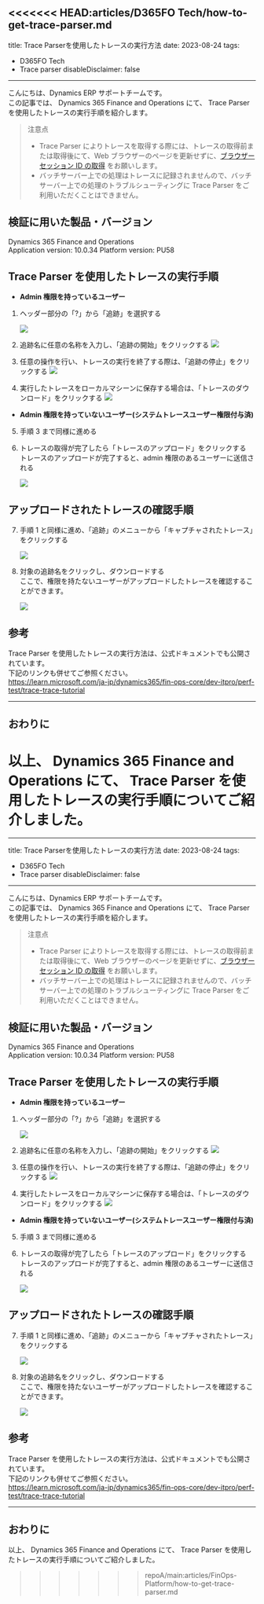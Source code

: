 <<<<<<< HEAD:articles/D365FO Tech/how-to-get-trace-parser.md
---
title: Trace Parserを使用したトレースの実行方法
date: 2023-08-24
tags:
  - D365FO Tech
  - Trace parser
disableDisclaimer: false
---

こんにちは、Dynamics ERP サポートチームです。  
この記事では、 Dynamics 365 Finance and Operations にて、 Trace Parser を使用したトレースの実行手順を紹介します。


<!-- more -->
> 注意点
> - Trace Parser によりトレースを取得する際には、トレースの取得前または取得後にて、Web ブラウザーのページを更新せずに、[ブラウザーセッション ID の取得](https://jpdynamicserp.github.io/blog/D365FO%20Tech/browser-session-id/) をお願いします。
> - バッチサーバー上での処理はトレースに記録されませんので、バッチサーバー上での処理のトラブルシューティングに Trace Parser をご利用いただくことはできません。

## 検証に用いた製品・バージョン
Dynamics 365 Finance and Operations      
Application version: 10.0.34
Platform version: PU58


## Trace Parser を使用したトレースの実行手順

* **Admin 権限を持っているユーザー**

1. ヘッダー部分の「?」から「追跡」を選択する

    ![](./how-to-get-trace-parser/step.png)


2. 追跡名に任意の名称を入力し、「追跡の開始」をクリックする
     ![](./how-to-get-trace-parser/step2.png)


3. 任意の操作を行い、トレースの実行を終了する際は、「追跡の停止」をクリックする
     ![](./how-to-get-trace-parser/step3.png)


4.  実行したトレースをローカルマシーンに保存する場合は、「トレースのダウンロード」をクリックする
     ![](./how-to-get-trace-parser/step4.png)

 * **Admin 権限を持っていないユーザー(システムトレースユーザー権限付与済)**

5. 手順 3 まで同様に進める


6. トレースの取得が完了したら「トレースのアップロード」をクリックする  
トレースのアップロードが完了すると、admin 権限のあるユーザーに送信される

     ![](./how-to-get-trace-parser/step6.png)


## アップロードされたトレースの確認手順

7. 手順 1 と同様に進め、「追跡」のメニューから「キャプチャされたトレース」をクリックする

     ![](./how-to-get-trace-parser/step7.png)
    
8. 対象の追跡名をクリックし、ダウンロードする  
ここで、権限を持たないユーザーがアップロードしたトレースを確認することができます。

     ![](./how-to-get-trace-parser/step8.png)



## 参考
Trace Parser を使用したトレースの実行方法は、公式ドキュメントでも公開されています。  
下記のリンクも併せてご参照ください。  
https://learn.microsoft.com/ja-jp/dynamics365/fin-ops-core/dev-itpro/perf-test/trace-trace-tutorial


---
## おわりに  
以上、 Dynamics 365 Finance and Operations にて、 Trace Parser を使用したトレースの実行手順についてご紹介しました。
=======
---
title: Trace Parserを使用したトレースの実行方法
date: 2023-08-24
tags:
  - D365FO Tech
  - Trace parser
disableDisclaimer: false
---

こんにちは、Dynamics ERP サポートチームです。  
この記事では、 Dynamics 365 Finance and Operations にて、 Trace Parser を使用したトレースの実行手順を紹介します。


<!-- more -->
> 注意点
> - Trace Parser によりトレースを取得する際には、トレースの取得前または取得後にて、Web ブラウザーのページを更新せずに、[ブラウザーセッション ID の取得](https://jpdynamicserp.github.io/blog/FinOps-Platform/browser-session-id/) をお願いします。
> - バッチサーバー上での処理はトレースに記録されませんので、バッチサーバー上での処理のトラブルシューティングに Trace Parser をご利用いただくことはできません。

## 検証に用いた製品・バージョン
Dynamics 365 Finance and Operations      
Application version: 10.0.34
Platform version: PU58


## Trace Parser を使用したトレースの実行手順

* **Admin 権限を持っているユーザー**

1. ヘッダー部分の「?」から「追跡」を選択する

    ![](./how-to-get-trace-parser/step.png)


2. 追跡名に任意の名称を入力し、「追跡の開始」をクリックする
     ![](./how-to-get-trace-parser/step2.png)


3. 任意の操作を行い、トレースの実行を終了する際は、「追跡の停止」をクリックする
     ![](./how-to-get-trace-parser/step3.png)


4.  実行したトレースをローカルマシーンに保存する場合は、「トレースのダウンロード」をクリックする
     ![](./how-to-get-trace-parser/step4.png)

 * **Admin 権限を持っていないユーザー(システムトレースユーザー権限付与済)**

5. 手順 3 まで同様に進める


6. トレースの取得が完了したら「トレースのアップロード」をクリックする  
トレースのアップロードが完了すると、admin 権限のあるユーザーに送信される

     ![](./how-to-get-trace-parser/step6.png)


## アップロードされたトレースの確認手順

7. 手順 1 と同様に進め、「追跡」のメニューから「キャプチャされたトレース」をクリックする

     ![](./how-to-get-trace-parser/step7.png)
    
8. 対象の追跡名をクリックし、ダウンロードする  
ここで、権限を持たないユーザーがアップロードしたトレースを確認することができます。

     ![](./how-to-get-trace-parser/step8.png)



## 参考
Trace Parser を使用したトレースの実行方法は、公式ドキュメントでも公開されています。  
下記のリンクも併せてご参照ください。  
https://learn.microsoft.com/ja-jp/dynamics365/fin-ops-core/dev-itpro/perf-test/trace-trace-tutorial


---
## おわりに  
以上、 Dynamics 365 Finance and Operations にて、 Trace Parser を使用したトレースの実行手順についてご紹介しました。
>>>>>>> repoA/main:articles/FinOps-Platform/how-to-get-trace-parser.md

